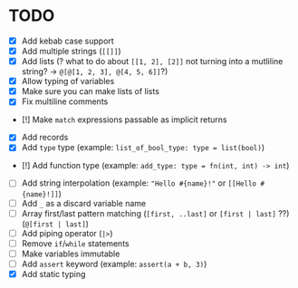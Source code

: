 # TODO
- [x] Add kebab case support
- [x] Add multiple strings (`[[]]`)
- [x] Add lists (? what to do about `[[1, 2], [2]]` not turning into a mutliline string? -> `@[@[1, 2, 3], @[4, 5, 6]]`?)
- [x] Allow typing of variables
- [x] Make sure you can make lists of lists
- [x] Fix multiline comments
- [!] Make `match` expressions passable as implicit returns
- [x] Add records
- [x] Add `type` type (example: `list_of_bool_type: type = list(bool)`)
- [!] Add function type (example: `add_type: type = fn(int, int) -> int`)
- [ ] Add string interpolation (example: `"Hello #{name}!"` or `[[Hello #{name}!]]`)
- [ ] Add `_` as a discard variable name
- [ ] Array first/last pattern matching (`[first, ..last]` or `[first | last]` ??) (`@[first | last]`)
- [ ] Add piping operator (`|>`)
- [ ] Remove `if`/`while` statements
- [ ] Make variables immutable
- [ ] Add `assert` keyword (example: `assert(a + b, 3)`)
- [x] Add static typing

